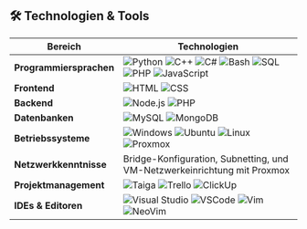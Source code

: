 ## 🛠️ Technologien & Tools

| Bereich              | Technologien                                                                                                                                 |
|----------------------|-----------------------------------------------------------------------------------------------------------------------------------------------|
| **Programmiersprachen** | ![Python](https://img.shields.io/badge/-Python-3776AB?style=flat&logo=python&logoColor=white) ![C++](https://img.shields.io/badge/-C++-00599C?style=flat&logo=c%2B%2B&logoColor=white) ![C#](https://img.shields.io/badge/-C%23-239120?style=flat&logo=c-sharp&logoColor=white) ![Bash](https://img.shields.io/badge/-Bash-4EAA25?style=flat&logo=gnu-bash&logoColor=white) ![SQL](https://img.shields.io/badge/-SQL-CC2927?style=flat&logo=microsoft-sql-server&logoColor=white) ![PHP](https://img.shields.io/badge/-PHP-777BB4?style=flat&logo=php&logoColor=white) ![JavaScript](https://img.shields.io/badge/-JavaScript-F7DF1E?style=flat&logo=javascript&logoColor=black) |
| **Frontend**         | ![HTML](https://img.shields.io/badge/-HTML5-E34F26?style=flat&logo=html5&logoColor=white) ![CSS](https://img.shields.io/badge/-CSS3-1572B6?style=flat&logo=css3&logoColor=white) |
| **Backend**          | ![Node.js](https://img.shields.io/badge/-Node.js-339933?style=flat&logo=node.js&logoColor=white) ![PHP](https://img.shields.io/badge/-PHP-777BB4?style=flat&logo=php&logoColor=white) |
| **Datenbanken**      | ![MySQL](https://img.shields.io/badge/-MySQL-4479A1?style=flat&logo=mysql&logoColor=white) ![MongoDB](https://img.shields.io/badge/-MongoDB-47A248?style=flat&logo=mongodb&logoColor=white) |
| **Betriebssysteme**  | ![Windows](https://img.shields.io/badge/-Windows-0078D6?style=flat&logo=windows&logoColor=white) ![Ubuntu](https://img.shields.io/badge/-Ubuntu-E95420?style=flat&logo=ubuntu&logoColor=white) ![Linux](https://img.shields.io/badge/-Linux-FCC624?style=flat&logo=linux&logoColor=black) ![Proxmox](https://img.shields.io/badge/-Proxmox-E57000?style=flat&logo=proxmox&logoColor=white) |
| **Netzwerkkenntnisse** | Bridge-Konfiguration, Subnetting, und VM-Netzwerkeinrichtung mit Proxmox |
| **Projektmanagement** | ![Taiga](https://img.shields.io/badge/-Taiga-6CC644?style=flat&logo=taiga&logoColor=white) ![Trello](https://img.shields.io/badge/-Trello-0052CC?style=flat&logo=trello&logoColor=white) ![ClickUp](https://img.shields.io/badge/-ClickUp-7B68EE?style=flat&logo=clickup&logoColor=white) |
| **IDEs & Editoren**  | ![Visual Studio](https://img.shields.io/badge/-Visual%20Studio-5C2D91?style=flat&logo=visual-studio&logoColor=white) ![VSCode](https://img.shields.io/badge/-VSCode-007ACC?style=flat&logo=visual-studio-code&logoColor=white) ![Vim](https://img.shields.io/badge/-Vim-019733?style=flat&logo=vim&logoColor=white) ![NeoVim](https://img.shields.io/badge/-NeoVim-57A143?style=flat&logo=neovim&logoColor=white) |
